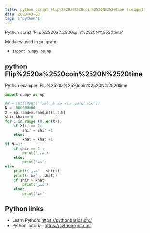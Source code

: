 ```yaml
---
title: python script Flip%2520a%2520coin%2520N%2520time (snippet)
date: 2020-03-03
tags: ["python"]
---
```

Python script 'Flip%2520a%2520coin%2520N%2520time'


Modules used in program: 
* `import numpy as np`

## python Flip%2520a%2520coin%2520N%2520time

Python example: Flip%2520a%2520coin%2520N%2520time

```python
import numpy as np

#N = int(input('تعداد انداختن سکه چند بار باشد؟'))
N = 1000000000
X = np.random.randint(1,3,N)
shir,khat=0,0
for i in range (0,len(X)):
    if X[i] == 1:
        shir = shir +1
    else:
        khat = khat +1
if N==1:
    if shir == 1 :
        print('شیر')
    else:
        print('خط')
else:
    print(('شیر' , shir))
    print(('خط' , khat))
    if shir > khat:
        print('شیر')
    else:
        print('خط')


```

## Python links

- Learn Python: https://pythonbasics.org/
- Python Tutorial: https://pythonspot.com
